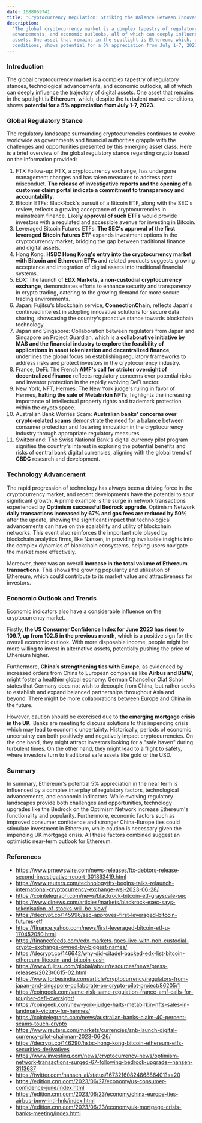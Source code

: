 ```yaml
---
date: 1688069741
title: 'Cryptocurrency Regulation: Striking the Balance Between Innovation and Investor Protection'
description:
  'The global cryptocurrency market is a complex tapestry of regulatory stances, technological
  advancements, and economic outlooks, all of which can deeply influence the trajectory of digital
  assets. One asset that remains in the spotlight is Ethereum, which, despite the turbulent market
  conditions, shows potential for a 5% appreciation from July 1-7, 2023.'
---
```


### **Introduction**

The global cryptocurrency market is a complex tapestry of regulatory stances, technological
advancements, and economic outlooks, all of which can deeply influence the trajectory of digital
assets. One asset that remains in the spotlight is **Ethereum**, which, despite the turbulent market
conditions, shows **potential for a 5% appreciation from July 1-7, 2023**.

### **Global Regulatory Stance**

The regulatory landscape surrounding cryptocurrencies continues to evolve worldwide as governments
and financial authorities grapple with the challenges and opportunities presented by this emerging
asset class. Here is a brief overview of the global regulatory stance regarding crypto based on the
information provided:

1. FTX Follow-up: FTX, a cryptocurrency exchange, has undergone management changes and has taken
   measures to address past misconduct. **The release of investigative reports and the opening of a
   customer claim portal indicate a commitment to transparency and accountability**.
2. Bitcoin ETFs: BlackRock's pursuit of a Bitcoin ETF, along with the SEC's review, reflects a
   growing acceptance of cryptocurrencies in mainstream finance. **Likely approval of such ETFs**
   would provide investors with a regulated and accessible avenue for investing in Bitcoin.
3. Leveraged Bitcoin Futures ETFs: **The SEC's approval of the first leveraged Bitcoin futures ETF**
   expands investment options in the cryptocurrency market, bridging the gap between traditional
   finance and digital assets.
4. Hong Kong: **HSBC Hong Kong's entry into the cryptocurrency market with Bitcoin and Ethereum
   ETFs** and related products suggests growing acceptance and integration of digital assets into
   traditional financial systems.
5. EDX: The launch of **EDX Markets, a non-custodial cryptocurrency exchange**, demonstrates efforts
   to enhance security and transparency in crypto trading, catering to the growing demand for more
   secure trading environments.
6. Japan: Fujitsu's blockchain service, **ConnectionChain**, reflects Japan's continued interest in
   adopting innovative solutions for secure data sharing, showcasing the country's proactive stance
   towards blockchain technology.
7. Japan and Singapore: Collaboration between regulators from Japan and Singapore on Project
   Guardian, which is a **collaborative initiative by MAS and the financial industry to explore the
   feasibility of applications in asset tokenization and decentralized finance**, underlines the
   global focus on establishing regulatory frameworks to address risks and protect investors in the
   cryptocurrency industry.
8. France, DeFi: The French **AMF's call for stricter oversight of decentralized finance** reflects
   regulatory concerns over potential risks and investor protection in the rapidly evolving DeFi
   sector.
9. New York, NFT, Hermes: The New York judge's ruling in favor of Hermes, **halting the sale of
   Metabirkin NFTs**, highlights the increasing importance of intellectual property rights and
   trademark protection within the crypto space.
10. Australian Bank Worries Scam: **Australian banks' concerns over crypto-related scams**
    demonstrate the need for a balance between consumer protection and fostering innovation in the
    cryptocurrency industry through appropriate regulatory measures.
11. Switzerland: The Swiss National Bank's digital currency pilot program signifies the country's
    interest in exploring the potential benefits and risks of central bank digital currencies,
    aligning with the global trend of **CBDC** research and development.

### **Technology Advancement**

The rapid progression of technology has always been a driving force in the cryptocurrency market,
and recent developments have the potential to spur significant growth. A prime example is the surge
in network transactions experienced by **Optimism successful Bedrock upgrade**. Optimism Network
**daily** **transactions increased by 67% and gas fees are reduced by 50%** after the update,
showing the significant impact that technological advancements can have on the scalability and
utility of blockchain networks. This event also reinforces the important role played by blockchain
analytics firms, like Nansen, in providing invaluable insights into the complex dynamics of
blockchain ecosystems, helping users navigate the market more effectively.

Moreover, there was an overall **increase in the total volume of Ethereum transactions**. This shows
the growing popularity and utilization of Ethereum, which could contribute to its market value and
attractiveness for investors.

### **Economic Outlook and Trends**

Economic indicators also have a considerable influence on the cryptocurrency market.

Firstly, **the US Consumer Confidence Index for June 2023 has risen to 109.7, up from 102.5 in the
previous month**, which is a positive sign for the overall economic outlook. With more disposable
income, people might be more willing to invest in alternative assets, potentially pushing the price
of Ethereum higher.

Furthermore, **China’s strengthening ties with Europe**, as evidenced by increased orders from China
to European companies like **Airbus and BMW**, might foster a healthier global economy. German
Chancellor Olaf Schol states that Germany does not wish to decouple from China, but rather seeks to
establish and expand balanced partnerships throughout Asia and beyond. There might be more
collaborations between Europe and China in the future.

However, caution should be exercised due to **the emerging mortgage crisis in the UK**. Banks are
meeting to discuss solutions to this impending crisis which may lead to economic uncertainty.
Historically, periods of economic uncertainty can both positively and negatively impact
cryptocurrencies. On the one hand, they might attract investors looking for a "safe haven" during
turbulent times. On the other hand, they might lead to a flight to safety, where investors turn to
traditional safe assets like gold or the USD.

### **Summary**

In summary, Ethereum's potential 5% appreciation in the near term is influenced by a complex
interplay of regulatory factors, technological advancements, and economic indicators. While evolving
regulatory landscapes provide both challenges and opportunities, technology upgrades like the
Bedrock on the Optimism Network increase Ethereum's functionality and popularity. Furthermore,
economic factors such as improved consumer confidence and stronger China-Europe ties could stimulate
investment in Ethereum, while caution is necessary given the impending UK mortgage crisis. All these
factors combined suggest an optimistic near-term outlook for Ethereum.

### References

- https://www.prnewswire.com/news-releases/ftx-debtors-release-second-investigative-report-301863419.html
- https://www.reuters.com/technology/ftx-begins-talks-relaunch-international-cryptocurrency-exchange-wsj-2023-06-28/
- https://cointelegraph.com/news/blackrock-bitcoin-etf-grayscale-sec
- https://www.dlnews.com/articles/markets/blackrock-exec-says-tokenisation-of-stocks-will-be-slow/
- https://decrypt.co/145996/sec-approves-first-leveraged-bitcoin-futures-etf
- https://finance.yahoo.com/news/first-leveraged-bitcoin-etf-u-170452050.html
- https://financefeeds.com/edx-markets-goes-live-with-non-custodial-crypto-exchange-owned-by-biggest-names/
- https://decrypt.co/146642/why-did-citadel-backed-edx-list-bitcoin-ethereum-litecoin-and-bitcoin-cash
- https://www.fujitsu.com/global/about/resources/news/press-releases/2023/0615-02.html
- https://www.forbesindia.com/article/cryptocurrency/regulators-from-japan-and-singapore-collaborate-on-crypto-pilot-project/86205/1
- https://coingeek.com/same-risk-same-regulation-france-amf-calls-for-tougher-defi-oversight/
- https://coingeek.com/new-york-judge-halts-metabirkin-nfts-sales-in-landmark-victory-for-hermes/
- https://cointelegraph.com/news/australian-banks-claim-40-percent-scams-touch-crypto
- https://www.reuters.com/markets/currencies/snb-launch-digital-currency-pilot-chairman-2023-06-26/
- https://decrypt.co/146290/hsbc-hong-kong-bitcoin-ethereum-etfs-securities-derivatives
- https://www.investing.com/news/cryptocurrency-news/optimism-network-transactions-surged-67-following-bedrock-upgrade--nansen-3113637
- https://twitter.com/nansen_ai/status/1673216082486886401?s=20
- https://edition.cnn.com/2023/06/27/economy/us-consumer-confidence-june/index.html
- https://edition.cnn.com/2023/06/23/economy/china-europe-ties-airbus-bmw-intl-hnk/index.html
- https://edition.cnn.com/2023/06/23/economy/uk-mortgage-crisis-banks-meeting/index.html
